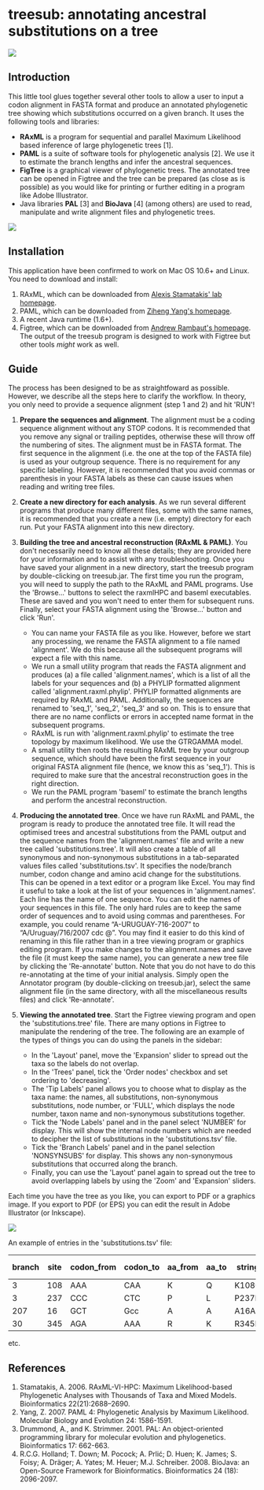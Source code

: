 # treesub: annotating ancestral substitutions on a tree

![](https://raw.github.com/tamuri/treesub/master/docs/annotator_fig1.png)

## Introduction


This little tool glues together several other tools to allow a user to input a codon alignment in FASTA format and produce an annotated phylogenetic tree showing which substitutions occurred on a given branch. It uses the following tools and libraries:

* **RAxML** is a program for sequential and parallel Maximum Likelihood based inference of large phylogenetic trees [1]. 
* **PAML** is a suite of software tools for phylogenetic analysis [2]. We use it to estimate the branch lengths and infer the ancestral sequences.
* **FigTree** is a graphical viewer of phylogenetic trees. The annotated tree can be opened in Figtree and the tree can be prepared (as close as is possible) as you would like for printing or further editing in a program like Adobe Illustrator.
* Java libraries **PAL** [3] and **BioJava** [4] (among others) are used to read, manipulate and write alignment files and phylogenetic trees.

![](https://raw.github.com/tamuri/treesub/master/docs/annotator_fig2.png)


## Installation
This application have been confirmed to work on Mac OS 10.6+ and Linux. You need to download and install:

1. RAxML, which can be downloaded from [Alexis Stamatakis' lab homepage](http://sco.h-its.org/exelixis/software.html).
2. PAML, which can be downloaded from [Ziheng Yang's homepage](http://abacus.gene.ucl.ac.uk/software/paml.html).
3. A recent Java runtime (1.6+).
4. Figtree, which can be downloaded from [Andrew Rambaut's homepage](http://tree.bio.ed.ac.uk/software/figtree/). The output of the treesub program is designed to work with Figtree but other tools _might_ work as well.

## Guide

The process has been designed to be as straightfoward as possible. However, we describe all the steps here to clarify the workflow. In theory, you only need to provide a sequence alignment (step 1 and 2) and hit 'RUN'!

1. **Prepare the sequences and alignment**. The alignment must be a coding sequence alignment without any STOP codons. It is recommended that you remove any signal or trailing peptides, otherwise these will throw off the numbering of sites. The alignment must be in FASTA format. The first sequence in the alignment (i.e. the one at the top of the FASTA file) is used as your outgroup sequence. There is no requirement for any specific labeling. However, it is recommended that you avoid commas or parenthesis in your FASTA labels as these can cause issues when reading and writing tree files.

2. **Create a new directory for each analysis**. As we run several different programs that produce many different files, some with the same names, it is recommended that you create a new (i.e. empty) directory for each run. Put your FASTA alignment into this new directory.

3. **Building the tree and ancestral reconstruction (RAxML & PAML)**. You don't necessarily need to know all these details; they are provided here for your information and to assist with any troubleshooting. Once you have saved your alignment in a new directory, start the treesub program by double-clicking on treesub.jar. The first time you run the program, you will need to supply the path to the RAxML and PAML programs. Use the 'Browse...' buttons to select the raxmlHPC and baseml executables. These are saved and you won't need to enter them for subsequent runs. Finally, select your FASTA alignment using the 'Browse...' button and click 'Run'.
	- You can name your FASTA file as you like. However, before we start any processing, we rename the FASTA alignment to a file named 'alignment'. We do this because all the subsequent programs will expect a file with this name.
	- We run a small utility program that reads the FASTA alignment and produces (a) a file called 'alignment.names', which is a list of all the labels for your sequences and (b) a PHYLIP formatted alignment called 'alignment.raxml.phylip'. PHYLIP formatted alignments are required by RAxML and PAML. Additionally, the sequences are renamed to 'seq_1', 'seq_2', 'seq_3' and so on. This is to ensure that there are no name conflicts or errors in accepted name format in the subsequent programs.
	- RAxML is run with 'alignment.raxml.phylip' to estimate the tree topology by maximum likelihood. We use the GTRGAMMA model.
	- A small utility then roots the resulting RAxML tree by your outgroup sequence, which should have been the first sequence in your original FASTA alignment file (hence, we know this as 'seq_1'). This is required to make sure that the ancestral reconstruction goes in the right direction.
	- We run the PAML program 'baseml' to estimate the branch lengths and perform the ancestral reconstruction.

4. **Producing the annotated tree**. Once we have run RAxML and PAML, the program is ready to produce the annotated tree file. It will read the optimised trees and ancestral substitutions from the PAML output and the sequence names from the 'alignment.names' file and write a new tree called 'substitutions.tree'. It will also create a table of all synonymous and non-synonymous substitutions in a tab-separated values files called 'substitutions.tsv'. It specifies the node/branch number, codon change and amino acid change for the substitutions. This can be opened in a text editor or a program like Excel.
You may find it useful to take a look at the list of your sequences in 'alignment.names'. Each line has the name of one sequence. You can edit the names of your sequences in this file. The only hard rules are to keep the same order of sequences and to avoid using commas and parentheses. For example, you could rename “A-URUGUAY-716-2007” to “A/Uruguay/716/2007 cdc @”. You may find it easier to do this kind of renaming in this file rather than in a tree viewing program or graphics editing program. If you make changes to the alignment.names and save the file (it must keep the same name), you can generate a new tree file by clicking the 'Re-annotate' button. Note that you do not have to do this re-annotating at the time of your initial analysis. Simply open the Annotator program (by double-clicking on treesub.jar), select the same alignment file (in the same directory, with all the miscellaneous results files) and click 'Re-annotate'.

5. **Viewing the annotated tree**. Start the Figtree viewing program and open the 'substitutions.tree' file. There are many options in Figtree to manipulate the rendering of the tree. The following are an example of the types of things you can do using the panels in the sidebar:
	- In the 'Layout' panel, move the 'Expansion' slider to spread out the taxa so the labels do not overlap.
	- In the 'Trees' panel, tick the 'Order nodes' checkbox and set ordering to 'decreasing'.
	- The 'Tip Labels' panel allows you to choose what to display as the taxa name: the names, all substitutions, non-synonymous substitutions, node number, or 'FULL', which displays the node number, taxon name and non-synonymous substitutions together.
	- Tick the 'Node Labels' panel and in the panel select 'NUMBER' for display. This will show the internal node numbers which are needed to decipher the list of substitutions in the 'substitutions.tsv' file.
	- Tick the 'Branch Labels' panel and in the panel selection 'NONSYNSUBS' for display. This shows any non-synonymous substitutions that occurred along the branch.
	- Finally, you can use the 'Layout' panel again to spread out the tree to avoid overlapping labels by using the 'Zoom' and 'Expansion' sliders.

Each time you have the tree as you like, you can export to PDF or a graphics image. If you export to PDF (or EPS) you can edit the result in Adobe Illustrator (or Inkscape).

![](https://raw.github.com/tamuri/treesub/master/docs/annotator_fig3.png)

An example of entries in the 'substitutions.tsv' file:

<table>
<thead>
<tr>
<th>branch</th>
<th>site</th>
<th>codon_from</th>
<th>codon_to</th>
<th>aa_from</th>
<th>aa_to</th>
<th>string</th>
<th>non-syn?</th>
</tr>
</thead>
<tr>
<td>3</td>
<td>108</td>
<td>AAA</td>
<td>CAA</td>
<td>K</td>
<td>Q</td>
<td>K108Q</td>
<td>Y</td>
</tr>
<tr>
<td>3</td>
<td>237</td>
<td>CCC</td>
<td>CTC</td>
<td>P</td>
<td>L</td>
<td>P237L</td>
<td>Y</td>
</tr>
<tr>
<td>207</td>
<td>16</td>
<td>GCT</td>
<td>Gcc</td>
<td>A</td>
<td>A</td>
<td>A16A</td>
<td>N</td>
</tr>
<tr>
<td>30</td>
<td>345</td>
<td>AGA</td>
<td>AAA</td>
<td>R</td>
<td>K</td>
<td>R345K</td>
<td>Y</td>
</tr>
</table>

etc.




## References

1. Stamatakis, A. 2006. RAxML-VI-HPC: Maximum Likelihood-based Phylogenetic Analyses with Thousands of Taxa and Mixed Models. Bioinformatics 22(21):2688–2690. 
2. Yang, Z. 2007. PAML 4: Phylogenetic Analysis by Maximum Likelihood. Molecular Biology and Evolution 24: 1586-1591.
3. Drummond, A., and K. Strimmer. 2001. PAL: An object-oriented programming library for molecular evolution and phylogenetics. Bioinformatics 17: 662-663.
4. R.C.G. Holland; T. Down; M. Pocock; A. Prlić; D. Huen; K. James; S. Foisy; A. Dräger; A. Yates; M. Heuer; M.J. Schreiber. 2008. BioJava: an Open-Source Framework for Bioinformatics. Bioinformatics 24 (18): 2096-2097.

